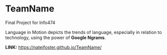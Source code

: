 # TeamName
Final Project for Info474

Language in Motion depicts the trends of language, especially in relation to technology, using the power of **Google Ngrams**.

**LINK:** https://natejfoster.github.io/TeamName/